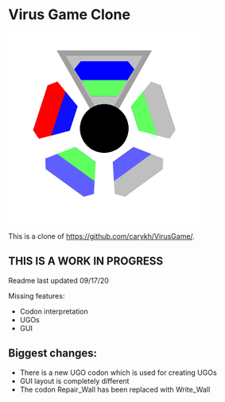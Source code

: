 # Virus Game Clone
![GitHub Logo](/Logo.png)

This is a clone of https://github.com/carykh/VirusGame/.

## THIS IS A WORK IN PROGRESS
Readme last updated 09/17/20

Missing features:
- Codon interpretation
- UGOs
- GUI

## Biggest changes:
- There is a new UGO codon which is used for creating UGOs
- GUI layout is completely different
- The codon Repair_Wall has been replaced with Write_Wall
